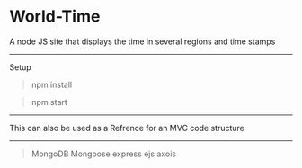 # World-Time

A node JS site that displays the time in several regions and time stamps

------------------------------------------------------------------------------

Setup 

> npm install

> npm start

------------------------------------------------------------------------------

This can also be used as a Refrence for an MVC code structure

------------------------------------------------------------------------------

> MongoDB
> Mongoose
> express
> ejs
> axois

